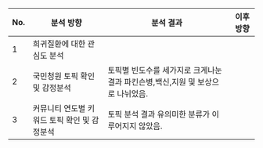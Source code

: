 |No.|분석 방향|분석 결과|이후 방향|
|--|--|--|--|
|1|희귀질환에 대한 관심도 분석|||
|2|국민청원 토픽 확인 및 감정분석|토픽별 빈도수를 세가지로 크게나눈 결과 파킨슨병,백신,지원 및 보상으로 나뉘었음.||
|3|커뮤니티 연도별 키워드 토픽 확인 및 감정분석|토픽 분석 결과 유의미한 분류가 이루어지지 않았음.||